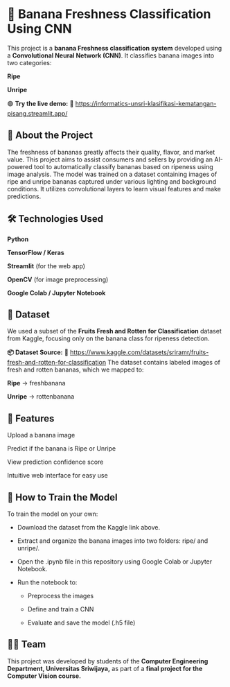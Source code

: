 # **🍌 Banana Freshness Classification Using CNN**
This project is a **banana Freshness classification system** developed using a **Convolutional Neural Network (CNN)**. It classifies banana images into two categories:

**Ripe**

**Unripe**

🟢 **Try the live demo:**
🔗 https://informatics-unsri-klasifikasi-kematangan-pisang.streamlit.app/

## **🧠 About the Project**
The freshness of bananas greatly affects their quality, flavor, and market value. This project aims to assist consumers and sellers by providing an AI-powered tool to automatically classify bananas based on ripeness using image analysis.
The model was trained on a dataset containing images of ripe and unripe bananas captured under various lighting and background conditions. It utilizes convolutional layers to learn visual features and make predictions.

## **🛠️ Technologies Used**

**Python**

**TensorFlow / Keras**

**Streamlit** (for the web app)

**OpenCV** (for image preprocessing)

**Google Colab / Jupyter Notebook**

## **📂 Dataset**
We used a subset of the **Fruits Fresh and Rotten for Classification** dataset from Kaggle, focusing only on the banana class for ripeness detection.

**📦 Dataset Source:**
🔗 https://www.kaggle.com/datasets/sriramr/fruits-fresh-and-rotten-for-classification
The dataset contains labeled images of fresh and rotten bananas, which we mapped to:

**Ripe** → freshbanana

**Unripe** → rottenbanana

## **🚀 Features**

Upload a banana image

Predict if the banana is Ripe or Unripe

View prediction confidence score

Intuitive web interface for easy use

## **🧪 How to Train the Model**
To train the model on your own:

- Download the dataset from the Kaggle link above.

- Extract and organize the banana images into two folders: ripe/ and unripe/.

- Open the .ipynb file in this repository using Google Colab or Jupyter Notebook.

- Run the notebook to:

  - Preprocess the images

  - Define and train a CNN

  - Evaluate and save the model (.h5 file)

## **👨‍💻 Team**
This project was developed by students of the **Computer Engineering Department, Universitas Sriwijaya,** as part of a **final project for the Computer Vision course.**
